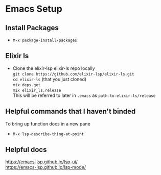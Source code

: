 # Emacs Setup
## Install Packages
* ```M-x package-install-packages```
## Elixir ls
* Clone the elixir-lsp elixir-ls repo locally  
```git clone https://github.com/elixir-lsp/elixir-ls.git```  
```cd elixir-ls``` (that you just cloned)  
```mix deps.get```  
```mix elixir_ls.release```  
This will be referred to later in `.emacs` as ```path-to-elixir-ls/release```  
## Helpful commands that I haven't binded
To bring up function docs in a new pane
* ```M-x lsp-describe-thing-at-point```  
## Helpful docs
https://emacs-lsp.github.io/lsp-ui/  
https://emacs-lsp.github.io/lsp-mode/
